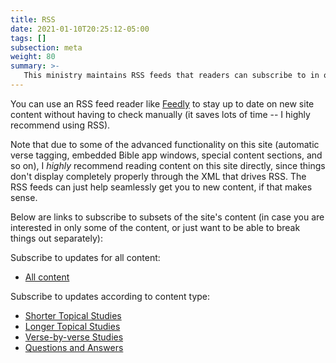 ```yaml
---
title: RSS
date: 2021-01-10T20:25:12-05:00
tags: []
subsection: meta
weight: 80
summary: >-
   This ministry maintains RSS feeds that readers can subscribe to in order to stay up to date with site happenings. This page describes these RSS feeds.
---
```


You can use an RSS feed reader like [Feedly](https://feedly.com/) to stay up to date on new site content without having to check manually (it saves lots of time -- I highly recommend using RSS).

Note that due to some of the advanced functionality on this site (automatic verse tagging, embedded Bible app windows, special content sections, and so on), I *highly* recommend reading content on this site directly, since things don't display completely properly through the XML that drives RSS. The RSS feeds can just help seamlessly get you to new content, if that makes sense.

Below are links to subscribe to subsets of the site's content (in case you are interested in only some of the content, or just want to be able to break things out separately):

Subscribe to updates for all content:

- [All content](/index.xml)

Subscribe to updates according to content type:

- [Shorter Topical Studies](/shorter-topical-studies/index.xml)
- [Longer Topical Studies](/longer-topical-studies/index.xml)
- [Verse-by-verse Studies](/verse-by-verse-studies/index.xml)
- [Questions and Answers](/questions-and-answers/index.xml)

<!--
- [Ministry Info](/ministry-info/index.xml)
- [Guides](/guides/index.xml)
- [Greek Resources](/greek-resources/index.xml)
- [Hebrew Resources](/hebrew-resources/index.xml)

-->
